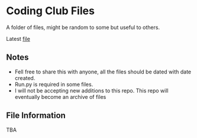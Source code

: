 # Coding Club Files

A folder of files, might be random to some but useful to others.

Latest [file](latest)

## Notes

- Fell free to share this with anyone, all the files should be dated with date created.
- Run.py is required in some files.
- I will not be accepting new additions to this repo. This repo will eventually become an archive of files

## File Information

TBA
<!-- okay, if you read this then hi.
Basically this area is a list of the files and some information about them other than using the git stuff
Although this is going to take a while due to other things and automating it is not always fun. -->